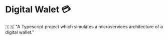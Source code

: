 # Digital Walet 💳


<quote> 🇹 🇸  "A Typescript project which simulates a microservices architecture of a digital wallet." </quote>



